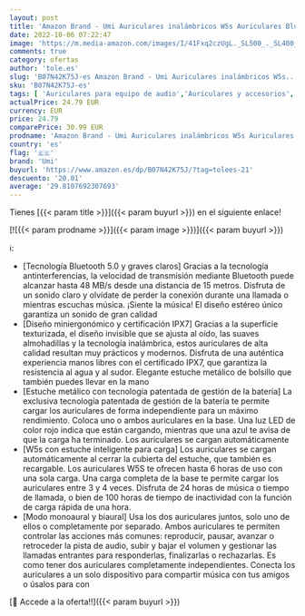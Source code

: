 ```yaml
---
layout: post
title: 'Amazon Brand - Umi Auriculares inalámbricos W5s Auriculares Bluetooth 5.2 Cascos inalambricos IPX7 compatibles iPhone Samsung Huawei y Estuche metálico con Base de Carga  Dorado '
date: 2022-10-06 07:22:47
image: 'https://m.media-amazon.com/images/I/41Fxq2czUgL._SL500_._SL400_.jpg'
comments: true
category: ofertas
author: 'tole.es'
slug: 'B07N42K75J-es Amazon Brand - Umi Auriculares inalámbricos W5s...'
sku: 'B07N42K75J-es'
tags: [ 'Auriculares para equipo de audio','Auriculares y accesorios','Electrónica','iphone','umi','🇪🇸', ]
actualPrice: 24.79 EUR
currency: EUR
price: 24.79
comparePrice: 30.99 EUR
prodname: 'Amazon Brand - Umi Auriculares inalámbricos W5s Auriculares Bluetooth 5.2 Cascos inalambricos IPX7 compatibles iPhone Samsung Huawei y Estuche metálico con Base de Carga  Dorado '
country: 'es'
flag: '🇪🇸'
brand: 'Umi'
buyurl: 'https://www.amazon.es/dp/B07N42K75J/?tag=tolees-21'
descuento: '20.01'
average: '29.8107692307693'
---
```


Tienes [{{< param title >}}]({{< param buyurl >}}) en el siguiente enlace!

[![{{< param prodname >}}]({{< param image >}})]({{< param buyurl >}})

ℹ️:

- [Tecnología Bluetooth 5.0 y graves claros] Gracias a la tecnología antinterferencias, la velocidad de transmisión mediante Bluetooth puede alcanzar hasta 48 MB/s desde una distancia de 15 metros. Disfruta de un sonido claro y olvídate de perder la conexión durante una llamada o mientras escuchas música. ¡Siente la música! El diseño estéreo único garantiza un sonido de gran calidad
- [Diseño miniergonómico y certificación IPX7] Gracias a la superficie texturizada, el diseño invisible que se ajusta al oído, las suaves almohadillas y la tecnología inalámbrica, estos auriculares de alta calidad resultan muy prácticos y modernos. Disfruta de una auténtica experiencia manos libres con el certificado IPX7, que garantiza la resistencia al agua y al sudor. Elegante estuche metálico de bolsillo que también puedes llevar en la mano
- [Estuche metálico con tecnología patentada de gestión de la batería] La exclusiva tecnología patentada de gestión de la batería te permite cargar los auriculares de forma independiente para un máximo rendimiento. Coloca uno o ambos auriculares en la base. Una luz LED de color rojo indica que están cargando, mientras que una azul te avisa de que la carga ha terminado. Los auriculares se cargan automáticamente
- [W5s con estuche inteligente para carga] Los auriculares se cargan automáticamente al cerrar la cubierta del estuche, que también es recargable. Los auriculares W5S te ofrecen hasta 6 horas de uso con una sola carga. Una carga completa de la base te permite cargar los auriculares entre 3 y 4 veces. Disfruta de 24 horas de música o tiempo de llamada, o bien de 100 horas de tiempo de inactividad con la función de carga rápida de una hora.
- [Modo monoaural y biaural] Usa los dos auriculares juntos, solo uno de ellos o completamente por separado. Ambos auriculares te permiten controlar las acciones más comunes: reproducir, pausar, avanzar o retroceder la pista de audio, subir y bajar el volumen y gestionar las llamadas entrantes para responderlas, finalizarlas o rechazarlas. Es como tener dos auriculares completamente independientes. Conecta los auriculares a un solo dispositivo para compartir música con tus amigos o úsalos para con

[🛒 Accede a la oferta!!]({{< param buyurl >}})
